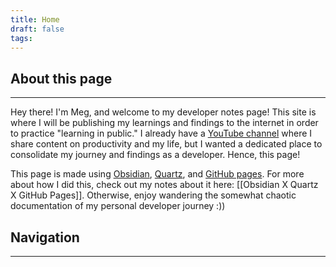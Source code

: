 ```yaml
---
title: Home
draft: false
tags:
---
```

## About this page 
---
Hey there! I'm Meg, and welcome to my developer notes page! This site is where I will be publishing my learnings and findings to the internet in order to practice "learning in public." I already have a [YouTube channel](https://www.youtube.com/channel/UCmgNUsFzcte6qmsCLL429pg) where I share content on productivity and my life, but I wanted a dedicated place to consolidate my journey and findings as a developer. Hence, this page! 

This page is made using [Obsidian](https://obsidian.md/), [Quartz](https://quartz.jzhao.xyz/), and [GitHub pages](https://pages.github.com/). For more about how I did this, check out my notes about it here: [[Obsidian X Quartz X GitHub Pages]]. Otherwise, enjoy wandering the somewhat chaotic documentation of my personal developer journey :)) 
## Navigation
---
